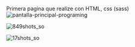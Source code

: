 Primera pagina que realize con HTML, css (sass)
![pantalla-principal-programing](https://github.com/EmilianoCabral/Gamingpro/assets/145997720/c5873bdf-ed8a-4adf-bfb6-fa23692c6635)

![849shots_so](https://github.com/EmilianoCabral/Gamingpro/assets/145997720/3ed7ec20-ce5e-41d8-b585-c01192fee5e6)

![17shots_so](https://github.com/EmilianoCabral/Gamingpro/assets/145997720/ab3b61bf-c3c9-4b0f-939a-1ddf7209c6b5)
